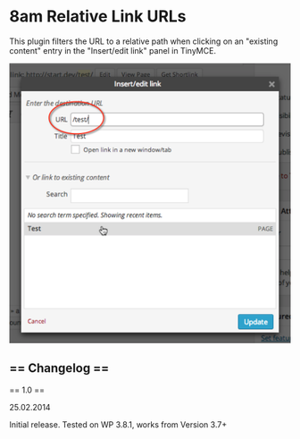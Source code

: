 8am Relative Link URLs
=========

This plugin filters the URL to a relative path  when clicking on an "existing content" entry in the "Insert/edit link" panel in TinyMCE.

![Screenshot of link editor](screenshot.png?raw=true)


== Changelog ==
---------------

== 1.0 ==

25.02.2014

Initial release.
Tested on WP 3.8.1, works from Version 3.7+


